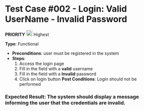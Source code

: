 # Test Case #002 - Login: Valid UserName - Invalid Password

 **PRIORITY** <img src="https://i.postimg.cc/y6bMbpH8/ta2.png" width="20"/> Highest

**Type**: Functional
- **Preconditions**: user must be registered in the system
- **Steps**:
  1. Access the login page
  2. Fill in the field with a **valid** username
  3. Fill in the field with a **Invalid** password
  4. Click on login button
  **Post Conditions**: Login should not be performed

### **Expected Result**: The system should display a message informing the user that the credentials are invalid.